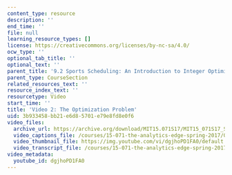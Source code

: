 ```yaml
---
content_type: resource
description: ''
end_time: ''
file: null
learning_resource_types: []
license: https://creativecommons.org/licenses/by-nc-sa/4.0/
ocw_type: ''
optional_tab_title: ''
optional_text: ''
parent_title: '9.2 Sports Scheduling: An Introduction to Integer Optimization '
parent_type: CourseSection
related_resources_text: ''
resource_index_text: ''
resourcetype: Video
start_time: ''
title: 'Video 2: The Optimization Problem'
uid: 3b933458-bb21-e6d8-5701-e79e8fd8e0f6
video_files:
  archive_url: https://archive.org/download/MIT15.071S17/MIT15_071S17_Session_9.2.03_300k.mp4
  video_captions_file: /courses/15-071-the-analytics-edge-spring-2017/075b58a05c1a5fcd82ad36cfdcc10967_dgjhoPD1FA0.vtt
  video_thumbnail_file: https://img.youtube.com/vi/dgjhoPD1FA0/default.jpg
  video_transcript_file: /courses/15-071-the-analytics-edge-spring-2017/9788d5788efe9493f85c0d112cad4475_dgjhoPD1FA0.pdf
video_metadata:
  youtube_id: dgjhoPD1FA0
---
```

